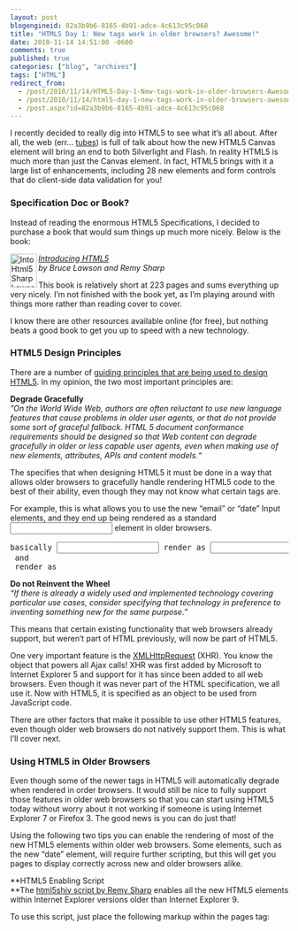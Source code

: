 ```yaml
---
layout: post
blogengineid: 82a3b9b6-8165-4b91-adce-4c613c95c068
title: "HTML5 Day 1: New tags work in older browsers? Awesome!"
date: 2010-11-14 14:51:00 -0600
comments: true
published: true
categories: ["blog", "archives"]
tags: ["HTML"]
redirect_from: 
  - /post/2010/11/14/HTML5-Day-1-New-tags-work-in-older-browsers-Awesome
  - /post/2010/11/14/html5-day-1-new-tags-work-in-older-browsers-awesome
  - /post.aspx?id=82a3b9b6-8165-4b91-adce-4c613c95c068
---
```

<!-- more -->

I recently decided to really dig into HTML5 to see what it&rsquo;s all about. After all, the web (err... <a title="Ted Stevens: Series of Tubes" href="http://www.youtube.com/watch?v=f99PcP0aFNE">tubes</a>) is full of talk about how the new HTML5 Canvas element will bring an end to both Silverlight and Flash. In reality HTML5 is much more than just the Canvas element. In fact, HTML5 brings with it a large list of enhancements, including 28 new elements and form controls that do client-side data validation for you!
<h3>Specification Doc or Book?</h3>

Instead of reading the enormous HTML5 Specifications, I decided to purchase a book that would sum things up much more nicely. Below is the book:

<img style="background-image: none; padding-left: 0px; padding-right: 0px; display: inline; float: left; padding-top: 0px; border-width: 0px;" title="IntoHtml5SharpLawson" src="/images/postsIntoHtml5SharpLawson.jpg" alt="IntoHtml5SharpLawson" width="48" height="61" align="left" border="0" />*<a href="http://amzn.to/2acBCG7" target="_blank">Introducing HTML5</a> <br />by Bruce Lawson and Remy Sharp*

This book is relatively short at 223 pages and sums everything up very nicely. I&rsquo;m not finished with the book yet, as I&rsquo;m playing around with things more rather than reading cover to cover.

I know there are other resources available online (for free), but nothing beats a good book to get you up to speed with a new technology.
<h3>HTML5 Design Principles</h3>

There are a number of <a title="HTML Design Principles" href="http://www.w3.org/TR/html-design-principles/" target="_blank">guiding principles that are being used to design HTML5</a>. In my opinion, the two most important principles are:

**Degrade Gracefully <br />***&rdquo;On the World Wide Web, authors are often reluctant to use new language features that cause problems in older user agents, or that do not provide some sort of graceful fallback. HTML 5 document conformance requirements should be designed so that Web content can degrade gracefully in older or less capable user agents, even when making use of new elements, attributes, APIs and content models.&ldquo;*

The specifies that when designing HTML5 it must be done in a way that allows older browsers to gracefully handle rendering HTML5 code to the best of their ability, even though they may not know what certain tags are.

For example, this is what allows you to use the new &ldquo;email&rdquo; or &ldquo;date&rdquo; Input elements, and they end up being rendered as a standard <input type=&rsquo;text&rsquo;/> element in older browsers.
<pre class="brush: xml; first-line: 1; tab-size: 4; toolbar: false; ">basically <input type="email"/> render as <input type="text"/> and
<article></article> and <section></section> render as <span></span></pre>

**Do not Reinvent the Wheel <br />***&ldquo;If there is already a widely used and implemented technology covering particular use cases, consider specifying that technology in preference to inventing something new for the same purpose.&rdquo;*

This means that certain existing functionality that web browsers already support, but weren&rsquo;t part of HTML previously, will now be part of HTML5.

One very important feature is the <a href="http://en.wikipedia.org/wiki/XMLHttpRequest" target="_blank">XMLHttpRequest</a> (XHR). You know the object that powers all Ajax calls! XHR was first added by Microsoft to Internet Explorer 5 and support for it has since been added to all web browsers. Even though it was never part of the HTML specification, we all use it. Now with HTML5, it is specified as an object to be used from JavaScript code.

There are other factors that make it possible to use other HTML5 features, even though older web browsers do not natively support them. This is what I&rsquo;ll cover next.
<h3>Using HTML5 in Older Browsers</h3>

Even though some of the newer tags in HTML5 will automatically degrade when rendered in order browsers. It would still be nice to fully support those features in older web browsers so that you can start using HTML5 today without worry about it not working if someone is using Internet Explorer 7 or Firefox 3. The good news is you can do just that!

Using the following two tips you can enable the rendering of most of the new HTML5 elements within older web browsers. Some elements, such as the new &ldquo;date&rdquo; element, will require further scripting, but this will get you pages to display correctly across new and older browsers alike.

**HTML5 Enabling Script <br />**The <a href="http://code.google.com/p/html5shim/" target="_blank">html5shiv script by Remy Sharp</a> enables all the new HTML5 elements within Internet Explorer versions older than Internet Explorer 9.

To use this script, just place the following markup within the pages <head> tag:
<pre class="brush: xml; first-line: 1; tab-size: 4; toolbar: false; "><!--[if lt IE 9]>
<script src="http://html5shim.googlecode.com/svn/trunk/html5.js"></script>
<![endif]--></pre>

This is a conditional comment that tells Internet Explorer version older than version 9 to include the html5shiv script. Firefox and other browsers will correctly ignore this script include since they don&rsquo;t require it in order to render the HTML5 elements.

Here&rsquo;s an article by John Resig that explains how this script works: <a title="http://ejohn.org/blog/html5-shiv/" href="http://ejohn.org/blog/html5-shiv/">http://ejohn.org/blog/html5-shiv/</a>

**HTML5 Reset Stylesheet <br />**Even though the older web browsers don&rsquo;t natively know how to style the new HTML5 elements, you can include a simple stylesheet in your pages that will tell it how.
<pre class="brush: xml; first-line: 1; tab-size: 4; toolbar: false; "><link href="http://html5resetcss.googlecode.com/files/html5reset-1.6.1.css"
    rel="Stylesheet"
    type="text/css" /></pre>

Just add the above stylesheet link to your pages before you include your own CSS stylesheets and it will explicitly tell the web browser how to render each of the HTML5 elements.

You can find a little more information about this stylesheet here: <br /><a title="http://code.google.com/p/html5resetcss/" href="http://code.google.com/p/html5resetcss/">http://code.google.com/p/html5resetcss/</a> <br />and here: <br /><a title="http://html5doctor.com/html-5-reset-stylesheet/" href="http://html5doctor.com/html-5-reset-stylesheet/">http://html5doctor.com/html-5-reset-stylesheet/</a>
<h3>Additional Resources</h3>

I really recommend the book &ldquo;Introduction HTML5&rdquo; by Bruce Lawson and Remy Sharp.

If you are looking for additional resources on HTML5, then you should find the following links useful:
<ul>
<li><a href="http://dev.w3.org/html5/spec/" target="_blank">HTML5 &ndash; W3C Working Draft 9 November 2010</a></li>
<li><a title="http://html5doctor.com/" href="http://html5doctor.com/">http://html5doctor.com/</a></li>
</ul>
<h3>Conclusion</h3>

I&rsquo;m really liking the new additions to HTML5, and it&rsquo;s awesome that you can still use them in older browsers with only a little help.

I plan on continuing this series for a little while, and will post links to subsequent articles below as they are posted.
<ul>
<li><a href="/post/2010/11/15/HTML5-Day-2-Upgrade-ASPNET-MVC-2-Site-Template-to-HTML5.aspx">Day 2: Upgrade ASP.NET MVC 2 Site Template to HTML5</a></li>
<li><a href="/post/2010/11/16/HTML5-Day-3-Detecting-HTML5-Support-via-JavaScript.aspx">Day 3: Detecting HTML5 Support via JavaScript</a></li>
<li><a href="/post/2010/11/17/HTML5-Day-4-Add-DropDown-Menu-ASPNET-MVC-HTML5-Template-using-CSS-and-jQuery.aspx">Day 4: Add Drop Down Menu to ASP.NET MVC HTML5 Template using CSS and jQuery</a></li>
<li><a href="/post/2010/11/18/HTML5-Day-5-New-Date-Input-Type.aspx">Day 5: New Date Input Type <input type=date /></a></li>
<li><a href="/post/2010/11/22/HTML5-Day-6-New-Range-Input-Type-3cinput-type3drange-3e.aspx">Day 6: New Range Input Type <input type=range /></a></li>
</ul>
